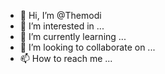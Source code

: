 - 👋 Hi, I’m @Themodi
- 👀 I’m interested in ...
- 🌱 I’m currently learning ...
- 💞️ I’m looking to collaborate on ...
- 📫 How to reach me ...

<!---
Themodi/Themodi is a ✨ special ✨ repository because its `README.md` (this file) appears on your GitHub profile.
You can click the Preview link to take a look at your changes.
--->
